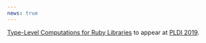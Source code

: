```yaml
---
news: true
---
```


[Type-Level Computations for Ruby Libraries](/static/comptypes-pldi19.pdf) to appear at [PLDI 2019](https://pldi19.sigplan.org).
